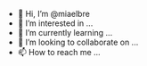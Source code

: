 - 👋 Hi, I’m @miaelbre
- 👀 I’m interested in ...
- 🌱 I’m currently learning ...
- 💞️ I’m looking to collaborate on ...
- 📫 How to reach me ...

<!---
miaelbre/miaelbre is a ✨ special ✨ repository because its `README.md` (this file) appears on your GitHub profile.
You can click the Preview link to take a look at your changes.
--->
